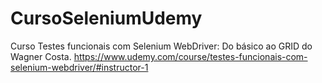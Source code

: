 # CursoSeleniumUdemy
Curso Testes funcionais com Selenium WebDriver: Do básico ao GRID do Wagner Costa. https://www.udemy.com/course/testes-funcionais-com-selenium-webdriver/#instructor-1
